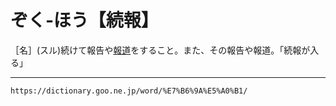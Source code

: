 # ぞく‐ほう【続報】

［名］(スル)続けて報告や[報道](ほうどう（報道）)をすること。また、その報告や報道。「続報が入る」

---
`https://dictionary.goo.ne.jp/word/%E7%B6%9A%E5%A0%B1/`